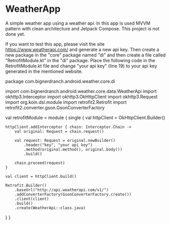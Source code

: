 # WeatherApp
A simple weather app using a weather api. In this app is used MVVM pattern with clean architecture and Jetpack Compose. This project is not done yet.

If you want to test this app, please visit the site https://www.weatherapi.com/ and generate a new api key.
Then create a new package in the "core" package named "di" and then create a file called "RetrofitModule.kt" in the "di" package.
Place the following code in the RetrofitModule.kt file and change "your api key" (line 19) to your api key generated in the mentioned website.


package com.bignerdranch.android.weather.core.di

import com.bignerdranch.android.weather.core.data.WeatherApi
import okhttp3.Interceptor
import okhttp3.OkHttpClient
import okhttp3.Request
import org.koin.dsl.module
import retrofit2.Retrofit
import retrofit2.converter.gson.GsonConverterFactory

val retrofitModule = module {
  single {
    val httpClient = OkHttpClient.Builder()

    httpClient.addInterceptor { chain: Interceptor.Chain ->
        val original: Request = chain.request()

        val request: Request = original.newBuilder()
            .header("key", "your api key")
            .method(original.method(), original.body())
            .build()

        chain.proceed(request)
    }

    val client = httpClient.build()

    Retrofit.Builder()
        .baseUrl("http://api.weatherapi.com/v1/")
        .addConverterFactory(GsonConverterFactory.create())
        .client(client)
        .build()
        .create(WeatherApi::class.java)
  }
}
